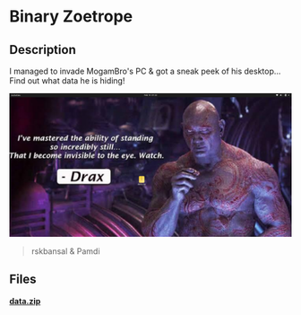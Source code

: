 # Binary Zoetrope
## Description
I managed to invade MogamBro's PC & got a sneak peek of his desktop...  
Find out what data he is hiding!

<img src="./wallpaper.png" alt="drawing" width="600"/>

> rskbansal & Pamdi

## Files
[**data.zip**](./data.zip)
